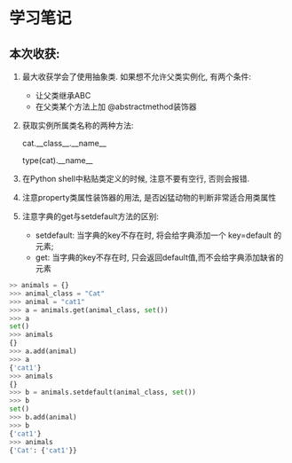 # 学习笔记

## 本次收获:

1. 最大收获学会了使用抽象类. 如果想不允许父类实例化, 有两个条件:
   - 让父类继承ABC
   - 在父类某个方法上加 @abstractmethod装饰器
2. 获取实例所属类名称的两种方法:

    cat.\_\_class\_\_.\_\_name\_\_
    
    type(cat).\_\_name\_\_

3. 在Python shell中粘贴类定义的时候, 注意不要有空行, 否则会报错.
4. 注意property类属性装饰器的用法, 是否凶猛动物的判断非常适合用类属性
5. 注意字典的get与setdefault方法的区别:
   - setdefault: 当字典的key不存在时, 将会给字典添加一个 key=default 的元素; 
   - get: 当字典的key不存在时, 只会返回default值,而不会给字典添加缺省的元素

```python
>> animals = {}
>>> animal_class = "Cat"
>>> animal = "cat1"  
>>> a = animals.get(animal_class, set())
>>> a
set()
>>> animals
{}
>>> a.add(animal)
>>> a
{'cat1'}
>>> animals
{}
>>> b = animals.setdefault(animal_class, set())
>>> b
set()
>>> b.add(animal)
>>> b
{'cat1'}
>>> animals
{'Cat': {'cat1'}}
```
